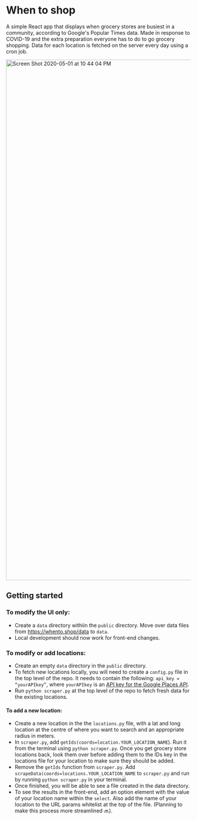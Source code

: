 # When to shop

A simple React app that displays when grocery stores are busiest in a community, according to Google's Popular Times data. Made in response to COVID-19 and the extra preparation everyone has to do to go grocery shopping. Data for each location is fetched on the server every day using a cron job.

<img width="1418" alt="Screen Shot 2020-05-01 at 10 44 04 PM" src="https://user-images.githubusercontent.com/12213371/80853258-53f87500-8bfd-11ea-828a-4e6a4c9c30ff.png">

## Getting started

### To modify the UI only:

- Create a `data` directory withiin the `public` directory. Move over data files from https://whento.shop/data to `data`.
- Local development should now work for front-end changes.

### To modify or add locations:

- Create an empty `data` directory in the `public` directory.
- To fetch new locations locally, you will need to create a `config.py` file in the top level of the repo. It needs to contain the following: `api_key = “yourAPIkey”`, where `yourAPIkey` is an [API key for the Google Places API](https://developers.google.com/places/web-service/get-api-key). 
- Run `python scraper.py` at the top level of the repo to fetch fresh data for the existing locations.

#### To add a new location:
- Create a new location in the the `locations.py` file, with a lat and long location at the centre of where you want to search and an appropriate radius in meters. 
- In `scraper.py`, add `getIds(coords=location.YOUR_LOCATION_NAME`). Run it from the terminal using `python scraper.py`. Once you get grocery store locations back, look them over before adding them to the IDs key in the locations file for your location to make sure they should be added. 
- Remove the `getIds` function from `scraper.py`. Add `scrapeData(coords=locations.YOUR_LOCATION_NAME` to `scraper.py` and run by running `python scraper.py` in your terminal. 
- Once finished, you will be able to see a file created in the data directory.
-  To see the results in the front-end, add an option element with the value of your location name within the `select`. Also add the name of your location to the URL params whitelist at the top of the file. (Planning to make this process more streamlined 🔜).
